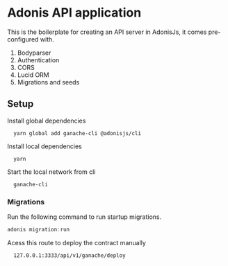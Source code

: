 # Adonis API application

This is the boilerplate for creating an API server in AdonisJs, it comes pre-configured with.

1. Bodyparser
2. Authentication
3. CORS
4. Lucid ORM
5. Migrations and seeds

## Setup

Install global dependencies
```shell
  yarn global add ganache-cli @adonisjs/cli
```

Install local dependencies
```shell
  yarn
```

Start the local network from cli
```shell
  ganache-cli
```

### Migrations

Run the following command to run startup migrations.

```js
adonis migration:run
```

Acess this route to deploy the contract manually
```
  127.0.0.1:3333/api/v1/ganache/deploy
```
